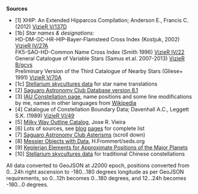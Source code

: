 __Sources__

* \[1\] XHIP: An Extended Hipparcos Compilation; Anderson E., Francis C. (2012) [VizieR V/137D](http://cdsarc.u-strasbg.fr/viz-bin/Cat?V/137D)
* \[1b\] _Star names & designations:_  
  HD-DM-GC-HR-HIP-Bayer-Flamsteed Cross Index (Kostjuk, 2002) [VizieR IV/27A](http://cdsarc.u-strasbg.fr/viz-bin/Cat?IV/27A)  
  FK5-SAO-HD-Common Name Cross Index (Smith 1996) [VizieR IV/22](http://cdsarc.u-strasbg.fr/viz-bin/Cat?IV/22)  
  General Catalogue of Variable Stars (Samus et.al. 2007-2013) [VizieR B/gcvs](http://cdsarc.u-strasbg.fr/viz-bin/Cat?B/gcvs)  
  Preliminary Version of the Third Catalogue of Nearby Stars (Gliese+ 1991) [VizieR V/70A](http://cdsarc.u-strasbg.fr/viz-bin/Cat?V/70A)
* \[1c\] [Stellarium skycultures data](https://github.com/Stellarium/stellarium/tree/master/po/stellarium-skycultures)  for star name translations
* \[2\] [Saguaro Astronomy Club Database version 8.1](http://www.saguaroastro.org/sac-downloads/)
* \[3\] [IAU Constellation page](http://www.iau.org/public/themes/constellations/), name positions and some line modifications by me, names in other languages from [Wikipedia](https://wiki2.org/en/88_modern_constellations_in_different_languages)
* \[4\] Catalogue of Constellation Boundary Data; Davenhall A.C., Leggett S.K. (1989) [VizieR VI/49](http://vizier.cfa.harvard.edu/viz-bin/Cat?VI/49)
* \[5\] [Milky Way Outline Catalog](http://www.skymap.com/milkyway_cat.htm), Jose R. Vieira
* \[6\] Lots of sources, see [blog](http://armchairastronautics.blogspot.com/p/milky-way-halo.html) [pages](http://armchairastronautics.blogspot.com/p/local-group.html) for complete list
* \[7\] [Saguaro Astronomy Club Asterisms](http://saguaroastro.org/sac-downloads/) \(scroll down\)
* \[8\] [Messier Objects with Data](http://messier.seds.org/data.html), H.Frommert/seds.org
* \[9\] [Keplerian Elements for Approximate Positions of the Major Planets](https://ssd.jpl.nasa.gov/?planet_pos)
* \[10\] [Stellarium skycultures data](https://github.com/Stellarium/stellarium/tree/master/skycultures/chinese) for traditional Chinese constellations

All data converted to GeoJSON at J2000 epoch, positions converted from 0...24h right ascension to -180...180 degrees longitude as per GeoJSON requirements, so 0...12h becomes 0...180 degrees, and 12...24h becomes -180...0 degrees.  
